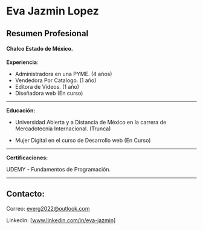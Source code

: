 # Eva Jazmin Lopez

## Resumen Profesional 

#### Chalco Estado de México. 

**Experiencia**:

-   Administradora en una PYME. (4 años)
-   Vendedora Por Catalogo. (1 año) 
-   Editora de Videos. (1 año) 
-   Diseñadora web (En curso)

---
**Educación:** 

-   Universidad Abierta y a Distancia de México en la carrera de Mercadotecnia Internacional. (Trunca)

-   Mujer Digital en el curso de Desarrollo web (En Curso)

---

**Certificaciones:**

UDEMY - Fundamentos de Programación.

---

## Contacto:

Correo: everg2022@outlook.com

Linkedin: [www.linkedin.com/in/eva-jazmin]






